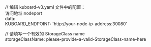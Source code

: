 // 编辑 kuboard-v3.yaml 文件中的配置：  
访问地址 nodeport  
data:  
KUBOARD_ENDPOINT: 'http://your-node-ip-address:30080'  

// 请填写一个有效的 StorageClass name  
storageClassName: please-provide-a-valid-StorageClass-name-here  
